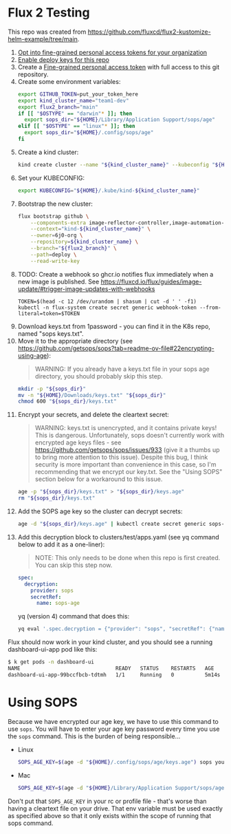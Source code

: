 # Flux 2 Testing

This repo was created from https://github.com/fluxcd/flux2-kustomize-helm-example/tree/main.

1. [Opt into fine-grained personal access tokens for your organization](https://docs.github.com/en/organizations/managing-programmatic-access-to-your-organization/setting-a-personal-access-token-policy-for-your-organizationi)
1. [Enable deploy keys for this repo](https://github.com/organizations/6j0-org/settings/deploy_keys)
1. Create a [Fine-grained personal access token](https://github.com/settings/tokens?type=beta) with full access to this git repository.
1. Create some environment variables:
   ```bash
   export GITHUB_TOKEN=put_your_token_here
   export kind_cluster_name="team1-dev"
   export flux2_branch="main"
   if [[ "$OSTYPE" == "darwin"* ]]; then
     export sops_dir="${HOME}/Library/Application Support/sops/age"
   elif [[ "$OSTYPE" == "linux"* ]]; then
     export sops_dir="${HOME}/.config/sops/age"
   fi
   ```
1. Create a kind cluster:
   ```bash
   kind create cluster --name "${kind_cluster_name}" --kubeconfig "${HOME}/.kube/kind-${kind_cluster_name}"
   ```
1. Set your KUBECONFIG:
   ```bash
   export KUBECONFIG="${HOME}/.kube/kind-${kind_cluster_name}"
   ```
1. Bootstrap the new cluster:
   ```bash
   flux bootstrap github \
       --components-extra image-reflector-controller,image-automation-controller \
       --context="kind-${kind_cluster_name}" \
       --owner=6j0-org \
       --repository=${kind_cluster_name} \
       --branch="${flux2_branch}" \
       --path=deploy \
       --read-write-key
   ```
1. TODO: Create a webhook so ghcr.io notifies flux immediately when a new image is published. See https://fluxcd.io/flux/guides/image-update/#trigger-image-updates-with-webhooks
   ```
   TOKEN=$(head -c 12 /dev/urandom | shasum | cut -d ' ' -f1)
   kubectl -n flux-system create secret generic webhook-token --from-literal=token=$TOKEN
   ```
1. Download keys.txt from 1password - you can find it in the K8s repo, named "sops keys.txt".
1. Move it to the appropriate directory (see https://github.com/getsops/sops?tab=readme-ov-file#22encrypting-using-age):
   > WARNING: If you already have a keys.txt file in your sops age directory, you should probably skip this step.
   ```bash
   mkdir -p "${sops_dir}"
   mv -n "${HOME}/Downloads/keys.txt" "${sops_dir}"
   chmod 600 "${sops_dir}/keys.txt"
   ```
1. Encrypt your secrets, and delete the cleartext secret:
   > WARNING: keys.txt is unencrypted, and it contains private keys! This is dangerous. Unfortunately, sops doesn't currently work with encrypted age keys files - see https://github.com/getsops/sops/issues/933 (give it a thumbs up to bring more attention to this issue). Despite this bug, I think security is more important than convenience in this case, so I'm recommending that we encrypt our key.txt. See the "Using SOPS" section below for a workaround to this issue.
   ```bash
   age -p "${sops_dir}/keys.txt" > "${sops_dir}/keys.age"
   rm "${sops_dir}/keys.txt"
   ```
1. Add the SOPS age key so the cluster can decrypt secrets:
   ```bash
   age -d "${sops_dir}/keys.age" | kubectl create secret generic sops-age --namespace=flux-system --from-file=age.agekey=/dev/stdin
   ```
1. Add this decryption block to clusters/test/apps.yaml (see yq command below to add it as a one-liner):
   > NOTE: This only needs to be done when this repo is first created. You can skip this step now.
   ```yaml
   spec:
     decryption:
       provider: sops
       secretRef:
         name: sops-age
   ```
   yq (version 4) command that does this:
   ```bash
   yq eval '.spec.decryption = {"provider": "sops", "secretRef": {"name": "sops-age"}}' -i clusters/test/apps.yaml
   ```

Flux should now work in your kind cluster, and you should see a running dashboard-ui-app pod like this:

```bash
$ k get pods -n dashboard-ui
NAME                               READY   STATUS    RESTARTS   AGE
dashboard-ui-app-99bccfbcb-tdtmh   1/1     Running   0          5m14s
```

# Using SOPS

Because we have encrypted our age key, we have to use this command to use `sops`. You will have to enter your age key password every time you use the `sops` command. This is the burden of being responsible...

- Linux
  ```bash
  SOPS_AGE_KEY=$(age -d "${HOME}/.config/sops/age/keys.age") sops your_filename_here
  ```
- Mac
  ```bash
  SOPS_AGE_KEY=$(age -d "${HOME}/Library/Application Support/sops/age/keys.age") sops your_filename_here
  ```

Don't put that `SOPS_AGE_KEY` in your rc or profile file - that's worse than having a cleartext file on your drive. That env variable must be used exactly as specified above so that it only exists within the scope of running that sops command.
